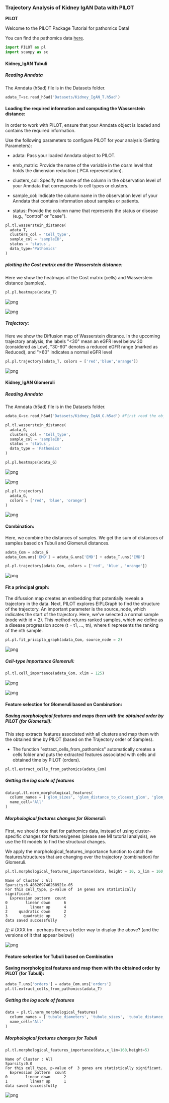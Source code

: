 ### Trajectory Analysis of Kidney IgAN Data with PILOT

<div class="alert alert-block alert-info">
<b>PILOT</b>

Welcome to the PILOT Package Tutorial for pathomics Data!
 
You can find the pathomics data [here](https://github.com/CostaLab/PILOT/tree/main/Tutorial/Datasets).

</div>


```python
import PILOT as pl
import scanpy as sc
```

#### Kidney_IgAN Tubuli

##### Reading Anndata
<div class="alert alert-block alert-info">
The Anndata (h5ad) file is in the Datasets folder.
</div>


```python
adata_T=sc.read_h5ad('Datasets/Kidney_IgAN_T.h5ad') 
```

#### Loading the required information and computing the Wasserstein distance:
<div class="alert alert-block alert-info"> In order to work with PILOT, ensure that your Anndata object is loaded and contains the required information.
    
Use the following parameters to configure PILOT for your analysis (Setting Parameters):
    
 - adata: Pass your loaded Anndata object to PILOT.
    
 - emb_matrix: Provide the name of the variable in the obsm level that holds the dimension reduction ( PCA representation).
    
 - clusters_col: Specify the name of the column in the observation level of your Anndata that corresponds to cell types or clusters.
    
 - sample_col: Indicate the column name in the observation level of your Anndata that contains information about samples or patients.
    
 - status: Provide the column name that represents the status or disease (e.g., "control" or "case").
  
</div>


```python
pl.tl.wasserstein_distance(
  adata_T,
  clusters_col = 'Cell_type',
  sample_col = 'sampleID',
  status = 'status', 
  data_type='Pathomics'
)
```

##### plotting the Cost matrix and the Wasserstein distance:
<div class="alert alert-block alert-info"> 
 Here we show the heatmaps of the Cost matrix (cells) and Wasserstein distance (samples).      
</div>


```python
pl.pl.heatmaps(adata_T)
```


    
![png](Combination_Kidney_IgAN_files/Combination_Kidney_IgAN_9_0.png)
    



    
![png](Combination_Kidney_IgAN_files/Combination_Kidney_IgAN_9_1.png)
    


##### Trajectory:
<div class="alert alert-block alert-info"> 
 Here we show the Diffusion map of Wasserstein distance. In the upcoming trajectory analysis, the labels "<30" mean an eGFR level below 30 (considered as Low), "30-60" denotes a reduced eGFR range (marked as Reduced), and ">60" indicates a normal eGFR level
</div>


```python
pl.pl.trajectory(adata_T, colors = ['red','blue','orange'])
```


    
![png](Combination_Kidney_IgAN_files/Combination_Kidney_IgAN_11_0.png)
    


#### Kidney_IgAN Glomeruli

##### Reading Anndata
<div class="alert alert-block alert-info">
The Anndata (h5ad) file is in the Datasets folder.
   </div>


```python
adata_G=sc.read_h5ad('Datasets/Kidney_IgAN_G.h5ad') #First read the object
```


```python
pl.tl.wasserstein_distance(
  adata_G,
  clusters_col = 'Cell_type',
  sample_col = 'sampleID',
  status = 'status',
  data_type = 'Pathomics'
)
```


```python
pl.pl.heatmaps(adata_G)
```


    
![png](Combination_Kidney_IgAN_files/Combination_Kidney_IgAN_16_0.png)
    



    
![png](Combination_Kidney_IgAN_files/Combination_Kidney_IgAN_16_1.png)
    



```python
pl.pl.trajectory(
  adata_G,
  colors = ['red', 'blue', 'orange']
)
```


    
![png](Combination_Kidney_IgAN_files/Combination_Kidney_IgAN_17_0.png)
    


#### Combination:
<div class="alert alert-block alert-info"> 
Here, we combine the distances of samples. We get the sum of distances of samples based on Tubuli and Glomeruli distances.   
</div>


```python
adata_Com = adata_G
adata_Com.uns['EMD'] = adata_G.uns['EMD'] + adata_T.uns['EMD']
```


```python
pl.pl.trajectory(adata_Com, colors = ['red', 'blue', 'orange'])
```


    
![png](Combination_Kidney_IgAN_files/Combination_Kidney_IgAN_20_0.png)
    


####  Fit a principal graph:
<div class="alert alert-block alert-info"> 
The difussion map creates an embedding that potentially reveals a trajectory in the data. Next, PILOT explores EIPLGraph to find the structure of the trajectory. An important parameter is the source_node, which indicates the start of the trajectory. Here, we've selected a normal sample (node with id = 2). This method returns ranked samples, which we define as a disease progression score (t = t1, ..., tn), where tl represents the ranking of the nth sample.
</div>


```python
pl.pl.fit_pricipla_graph(adata_Com, source_node = 2)
```


    
![png](Combination_Kidney_IgAN_files/Combination_Kidney_IgAN_22_0.png)
    


##### Cell-type Importance Glomeruli:


```python
pl.tl.cell_importance(adata_Com, xlim = 125)
```


    
![png](Combination_Kidney_IgAN_files/Combination_Kidney_IgAN_24_0.png)
    



    
![png](Combination_Kidney_IgAN_files/Combination_Kidney_IgAN_24_1.png)
    


#### Feature selection for Glomeruli based on Combination:

##### Saving morphological features and maps them with the obtained order by PILOT (for Glomeruli):

<div class="alert alert-block alert-info"> 
This step extracts features associated with all clusters and map them with the obtained time by PILOT (based on the Trajectory order of Samples).
    
    
* The function "extract_cells_from_pathomics"  automatically creates a cells folder and puts the extracted features associated with cells and obtained time by PILOT (orders).
</div>

[//]: # (XXX tm - the text about could probably be worded a bit better.)


```python
pl.tl.extract_cells_from_pathomics(adata_Com)
```

##### Getting the log scale of features 


```python
data=pl.tl.norm_morphological_features(
  column_names = ['glom_sizes', 'glom_distance_to_closest_glom', 'glom_diameters', 'glom_tuft_sizes', 'glom_bowman_sizes'],
  name_cell='All'
)
```

##### Morphological features changes for Glomeruli:

<div class="alert alert-block alert-info">
      
 First, we should note that for pathomics data, instead of using cluster-specific changes for features/genes (please see MI tutorial analysis), we use the fit models to find the structural changes. 
    
We apply the morphological_features_importance function to catch the features/structures that are changing over the trajectory (combination) for Glomeruli.
</div>


```python
pl.tl.morphological_features_importance(data, height = 10, x_lim = 160, width = 20)    
```

    Name of Cluster : All
    Sparsity:6.486269746268921e-05
    For this cell_type, p-value of  14 genes are statistically significant.
      Expression pattern  count
    0        linear down      6
    1          linear up      4
    2     quadratic down      2
    3       quadratic up      2
    data saved successfully

[//]: # (XXX tm - perhaps theres a better way to display the above? (and the versions of it that appear below))

    
![png](Combination_Kidney_IgAN_files/Combination_Kidney_IgAN_31_1.png)
    


#### Feature selection for Tubuli based on Combination

#### Saving morphological features and map them with the obtained order by PILOT (for Tubuli):



```python
adata_T.uns['orders'] = adata_Com.uns['orders']
pl.tl.extract_cells_from_pathomics(adata_T)
```

#####  Getting the log scale of features 


```python
data = pl.tl.norm_morphological_features(
  column_names = ['tubule_diameters', 'tubule_sizes', 'tubule_distance_to_closest_instance'],
  name_cell='All'
)
```

##### Morphological features changes for Tubuli


```python
pl.tl.morphological_features_importance(data,x_lim=160,height=5)    
```

    Name of Cluster : All
    Sparsity:0.0
    For this cell_type, p-value of  3 genes are statistically significant.
      Expression pattern  count
    0        linear down      2
    1          linear up      1
    data saved successfully



    
![png](Combination_Kidney_IgAN_files/Combination_Kidney_IgAN_38_1.png)
    



```python

```

